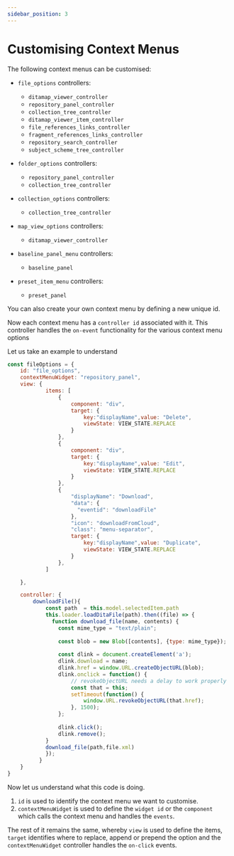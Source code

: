 ```yaml
---
sidebar_position: 3
---
```


# Customising Context Menus

The following context menus can be customised: 
- `file_options`
    controllers: 
    - `ditamap_viewer_controller`
    - `repository_panel_controller`
    - `collection_tree_controller`
    - `ditamap_viewer_item_controller`
    - `file_references_links_controller`
    - `fragment_references_links_controller`
    - `repository_search_controller`
    - `subject_scheme_tree_controller`

- `folder_options`
    controllers: 
    - `repository_panel_controller`
    - `collection_tree_controller`

- `collection_options`
    controllers: 
    - `collection_tree_controller`

- `map_view_options`
    controllers: 
    - `ditamap_viewer_controller`

- `baseline_panel_menu`
    controllers:
    - `baseline_panel`

- `preset_item_menu`
    controllers:
    - `preset_panel`

You can also create your own context menu by defining a new unique id.

Now each context menu has a `controller id` associated with it. This controller handles the `on-event` functionality for the various context menu options

Let us take an example to understand

```js title=customise_context_menu.js"
const fileOptions = {
    id: "file_options",
    contextMenuWidget: "repository_panel",
    view: {
            items: [
                {
                    component: "div",
                    target: {
                        key:"displayName",value: "Delete",                    
                        viewState: VIEW_STATE.REPLACE
                    }
                },
                {
                    component: "div",
                    target: {
                        key:"displayName",value: "Edit",                    
                        viewState: VIEW_STATE.REPLACE
                    }
                },
                {
                    "displayName": "Download",
                    "data": {
                      "eventid": "downloadFile"
                    },
                    "icon": "downloadFromCloud",
                    "class": "menu-separator",         
                    target: {
                        key:"displayName",value: "Duplicate",                    
                        viewState: VIEW_STATE.REPLACE
                    }
                },
            ]

    },

    controller: {
        downloadFile(){
            const path  = this.model.selectedItem.path
            this.loader.loadDitaFile(path).then((file) => {
              function download_file(name, contents) {
                const mime_type = "text/plain";
        
                const blob = new Blob([contents], {type: mime_type});
        
                const dlink = document.createElement('a');
                dlink.download = name;
                dlink.href = window.URL.createObjectURL(blob);
                dlink.onclick = function() {
                    // revokeObjectURL needs a delay to work properly
                    const that = this;
                    setTimeout(function() {
                        window.URL.revokeObjectURL(that.href);
                    }, 1500);
                };
        
                dlink.click();
                dlink.remove();
            }
            download_file(path,file.xml)
            });
          }
    }
}
```
Now let us understand what this code is doing.

1. `id` is used to identify the context menu we want to customise.
2. `contextMenuWidget` is used to define the `widget id` or the `component` which calls the context menu and handles the `events`.

The rest of it remains the same, whereby `view` is used to define the items, `target` identifies where to replace, append or prepend the option and the `contextMenuWidget` controller handles the `on-click` events.